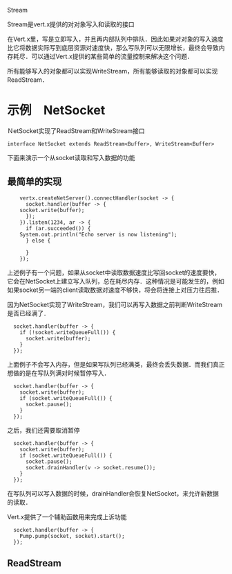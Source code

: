 Stream

Stream是vert.x提供的对对象写入和读取的接口

在Vert.x里，写是立即写入，并且再内部队列中排队．因此如果对对象的写入速度比它将数据实际写到底层资源对速度快，那么写队列可以无限增长，最终会导致内存耗尽．可以通过Vert.x提供的某些简单的流量控制来解决这个问题．

所有能够写入的对象都可以实现WriteStream，所有能够读取的对象都可以实现ReadStream．

# 示例　NetSocket 
ＮetSocket实现了ReadStream和WriteStream接口

	interface NetSocket extends ReadStream<Buffer>, WriteStream<Buffer>

下面来演示一个从socket读取和写入数据的功能

## 最简单的实现

	    vertx.createNetServer().connectHandler(socket -> {
	      socket.handler(buffer -> {
		socket.write(buffer);
	      });
	    }).listen(1234, ar -> {
	      if (ar.succeeded()) {
		System.out.println("Echo server is now listening");
	      } else {

	      }
	    });
	    
上述例子有一个问题，如果从socket中读取数据速度比写回socket的速度要快，它会在NetSocket上建立写入队列，总在耗尽内存．这种情况是可能发生的，例如如果socket另一端的client读取数据对速度不够快，将会将连接上对压力往后推．

因为NetSocket实现了WriteStream，我们可以再写入数据之前判断WriteStream是否已经满了．

      socket.handler(buffer -> {
        if (!socket.writeQueueFull()) {
          socket.write(buffer);
        }
      });

上面例子不会写入内存，但是如果写队列已经满类，最终会丢失数据．而我们真正想做的是在写队列满对时候暂停写入．

      socket.handler(buffer -> {
        socket.write(buffer);
        if (socket.writeQueueFull()) {
          socket.pause();
        }
      });

之后，我们还需要取消暂停

      socket.handler(buffer -> {
        socket.write(buffer);
        if (socket.writeQueueFull()) {
          socket.pause();
          socket.drainHandler(v -> socket.resume());
        }
      });
      
在写队列可以写入数据的时候，drainHandler会恢复NetSocket，来允许新数据的读取．

Vert.x提供了一个辅助函数用来完成上诉功能

      socket.handler(buffer -> {
        Pump.pump(socket, socket).start();
      });

## ReadStream